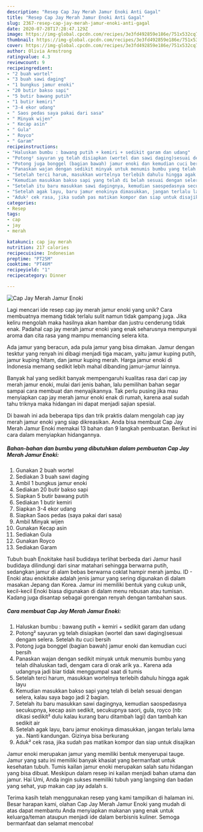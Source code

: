 ```yaml
---
description: "Resep Cap Jay Merah Jamur Enoki Anti Gagal"
title: "Resep Cap Jay Merah Jamur Enoki Anti Gagal"
slug: 2367-resep-cap-jay-merah-jamur-enoki-anti-gagal
date: 2020-07-28T17:28:47.129Z
image: https://img-global.cpcdn.com/recipes/3e3fd492859e186e/751x532cq70/cap-jay-merah-jamur-enoki-foto-resep-utama.jpg
thumbnail: https://img-global.cpcdn.com/recipes/3e3fd492859e186e/751x532cq70/cap-jay-merah-jamur-enoki-foto-resep-utama.jpg
cover: https://img-global.cpcdn.com/recipes/3e3fd492859e186e/751x532cq70/cap-jay-merah-jamur-enoki-foto-resep-utama.jpg
author: Olivia Armstrong
ratingvalue: 4.3
reviewcount: 9
recipeingredient:
- "2 buah wortel"
- "3 buah sawi daging"
- "1 bungkus jamur enoki"
- "20 butir bakso sapi"
- "5 butir bawang putih"
- "1 butir kemiri"
- "3-4 ekor udang"
- " Saos pedas saya pakai dari sasa"
- " Minyak wijen"
- " Kecap asin"
- " Gula"
- " Royco"
- " Garam"
recipeinstructions:
- "Haluskan bumbu : bawang putih + kemiri + sedikit garam dan udang"
- "Potong² sayuran yg telah disiapkan (wortel dan sawi daging)sesuai dengam selera. Setelah itu cuci bersih"
- "Potong juga bonggel (bagian bawah) jamur enoki dan kemudian cuci bersih"
- "Panaskan wajan dengan sedikit minyak untuk menumis bumbu yang telah dihaluskan tadi, dengam cara di orak arik ya.. Karena ada udangnya jadi biar tidak menggumpal saat di tumis"
- "Setelah terci harum, masukkan wortelnya terlebih dahulu hingga agak layu"
- "Kemudian masukkan bakso sapi yang telah di belah sesuai dengan selera, kalau saya bago jadi 2 bagian."
- "Setelah itu baru masukkan sawi dagingnya, kemudian saospedasnya secukupnya, kecap asin sedikit, secukupnya saori, gula, royco (nb: dikasi sedikit² dulu kalau kurang baru ditambah lagi) dan tambah kan sedikit air"
- "Setelah agak layu, baru jamur enokinya dimasukkan, jangan terlalu lama ya.. Nanti kandungan. Gizinya bisa berkurang"
- "Aduk² cek rasa, jika sudah pas matikan kompor dan siap untuk disajikan"
categories:
- Resep
tags:
- cap
- jay
- merah

katakunci: cap jay merah 
nutrition: 217 calories
recipecuisine: Indonesian
preptime: "PT25M"
cooktime: "PT46M"
recipeyield: "1"
recipecategory: Dinner

---
```



![Cap Jay Merah Jamur Enoki](https://img-global.cpcdn.com/recipes/3e3fd492859e186e/751x532cq70/cap-jay-merah-jamur-enoki-foto-resep-utama.jpg)

Lagi mencari ide resep cap jay merah jamur enoki yang unik? Cara membuatnya memang tidak terlalu sulit namun tidak gampang juga. Jika keliru mengolah maka hasilnya akan hambar dan justru cenderung tidak enak. Padahal cap jay merah jamur enoki yang enak seharusnya mempunyai aroma dan cita rasa yang mampu memancing selera kita.

Ada jamur yang beracun, ada pula jamur yang bisa dimakan. Jamur dengan tesktur yang renyah ini dibagi menjadi tiga macam, yaitu jamur kuping putih, jamur kuping hitam, dan jamur kuping merah. Harga jamur enoki di Indonesia memang sedikit lebih mahal dibanding jamur-jamur lainnya.

Banyak hal yang sedikit banyak mempengaruhi kualitas rasa dari cap jay merah jamur enoki, mulai dari jenis bahan, lalu pemilihan bahan segar sampai cara membuat dan menyajikannya. Tak perlu pusing jika mau menyiapkan cap jay merah jamur enoki enak di rumah, karena asal sudah tahu triknya maka hidangan ini dapat menjadi sajian spesial.


Di bawah ini ada beberapa tips dan trik praktis dalam mengolah cap jay merah jamur enoki yang siap dikreasikan. Anda bisa membuat Cap Jay Merah Jamur Enoki memakai 13 bahan dan 9 langkah pembuatan. Berikut ini cara dalam menyiapkan hidangannya.

<!--inarticleads1-->

##### Bahan-bahan dan bumbu yang dibutuhkan dalam pembuatan Cap Jay Merah Jamur Enoki:

1. Gunakan 2 buah wortel
1. Sediakan 3 buah sawi daging
1. Ambil 1 bungkus jamur enoki
1. Sediakan 20 butir bakso sapi
1. Siapkan 5 butir bawang putih
1. Sediakan 1 butir kemiri
1. Siapkan 3-4 ekor udang
1. Siapkan  Saos pedas (saya pakai dari sasa)
1. Ambil  Minyak wijen
1. Gunakan  Kecap asin
1. Sediakan  Gula
1. Gunakan  Royco
1. Sediakan  Garam


Tubuh buah Enokitake hasil budidaya terlihat berbeda dari Jamur hasil budidaya dilindungi dari sinar matahari sehingga berwarna putih, sedangkan jamur di alam bebas berwarna coklat hampir merah jambu. ID - Enoki atau enokitake adalah jenis jamur yang sering digunakan di dalam masakan Jepang dan Korea. Jamur ini memiliki bentuk yang cukup unik, kecil-kecil Enoki biasa digunakan di dalam menu rebusan atau tumisan. Kadang juga disantap sebagai gorengan renyah dengan tambahan saus. 

<!--inarticleads2-->

##### Cara membuat Cap Jay Merah Jamur Enoki:

1. Haluskan bumbu : bawang putih + kemiri + sedikit garam dan udang
1. Potong² sayuran yg telah disiapkan (wortel dan sawi daging)sesuai dengam selera. Setelah itu cuci bersih
1. Potong juga bonggel (bagian bawah) jamur enoki dan kemudian cuci bersih
1. Panaskan wajan dengan sedikit minyak untuk menumis bumbu yang telah dihaluskan tadi, dengam cara di orak arik ya.. Karena ada udangnya jadi biar tidak menggumpal saat di tumis
1. Setelah terci harum, masukkan wortelnya terlebih dahulu hingga agak layu
1. Kemudian masukkan bakso sapi yang telah di belah sesuai dengan selera, kalau saya bago jadi 2 bagian.
1. Setelah itu baru masukkan sawi dagingnya, kemudian saospedasnya secukupnya, kecap asin sedikit, secukupnya saori, gula, royco (nb: dikasi sedikit² dulu kalau kurang baru ditambah lagi) dan tambah kan sedikit air
1. Setelah agak layu, baru jamur enokinya dimasukkan, jangan terlalu lama ya.. Nanti kandungan. Gizinya bisa berkurang
1. Aduk² cek rasa, jika sudah pas matikan kompor dan siap untuk disajikan


Jamur enoki merupakan jamur yang memiliki bentuk menyerupai tauge. Jamur yang satu ini memiliki banyak khasiat yang bermanfaat untuk kesehatan tubuh. Tumis kailan jamur enoki merupakan salah satu hidangan yang bisa dibuat. Meskipun dalam resep ini kailan menjadi bahan utama dan jamur. Hai Umi, Anda ingin sukses memiliki tubuh yang langsing dan badan yang sehat, yup makan cap jay adalah s. 

Terima kasih telah menggunakan resep yang kami tampilkan di halaman ini. Besar harapan kami, olahan Cap Jay Merah Jamur Enoki yang mudah di atas dapat membantu Anda menyiapkan makanan yang enak untuk keluarga/teman ataupun menjadi ide dalam berbisnis kuliner. Semoga bermanfaat dan selamat mencoba!
